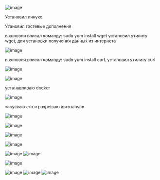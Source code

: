 ![image](https://github.com/user-attachments/assets/8a9873b7-872a-4e24-848d-c4e3a9b49ec1)


Установил линукс

Утановил гостевые дополнения

в консоли вписал команду: sudo yum install wget установил  утилиту wget, для установки получения данных из интернета 

![image](https://github.com/user-attachments/assets/6b424884-0b35-42fe-bf2b-4d179bbbb157)

в консоли вписал команду: sudo yum install curL установил утилиту curl

![image](https://github.com/user-attachments/assets/2af7411a-50db-40af-a13e-85bf8bcbf668)

![image](https://github.com/user-attachments/assets/9b1a2879-7db1-4680-a65b-6388a4f588e2)

устанавливаю docker

![image](https://github.com/user-attachments/assets/115c7545-bd75-42fa-a73b-c16f4f9289f5)

запускаю его и разрешаю автозапуск 

![image](https://github.com/user-attachments/assets/e69919ae-fe26-46a1-a842-e0b38cf06efe)

![image](https://github.com/user-attachments/assets/49e65d39-b7c5-44ff-812f-3aea5bd5b432)

![image](https://github.com/user-attachments/assets/4284e9cb-8467-473c-a59e-062d7781f96a)

![image](https://github.com/user-attachments/assets/16e76a42-3a42-4cc9-abd1-fd80caad6f6a)

![image](https://github.com/user-attachments/assets/817ecfe1-7b58-48d4-8f31-5a6d1e7ca3fe)
![image](https://github.com/user-attachments/assets/6921aca7-2b8e-434f-ac4c-cc22e7c5a5d9)

![image](https://github.com/user-attachments/assets/d54c6d30-c0ec-4163-8e3c-796865a2a507)

![image](https://github.com/user-attachments/assets/730315d1-9709-478d-be94-faca7a3fe8ba)
![image](https://github.com/user-attachments/assets/51f06a2b-8e07-40b6-8132-d0e148fe14c9)
![image](https://github.com/user-attachments/assets/30e65281-ab03-4061-8630-776fea3181a3)


